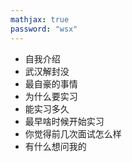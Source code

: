 ```yaml
---
mathjax: true
password: "wsx"
---
```


- 自我介绍
- 武汉解封没
- 最自豪的事情
- 为什么要实习
- 能实习多久
- 最早啥时候开始实习
- 你觉得前几次面试怎么样
- 有什么想问我的